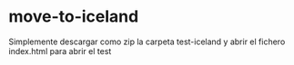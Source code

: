 # move-to-iceland


Simplemente descargar como zip la carpeta test-iceland y abrir el fichero index.html para abrir el test
